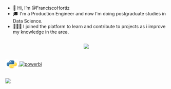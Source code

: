 - 👋 Hi, I’m @FranciscoHortiz
- 🎓 I'm a Production Engineer and now I'm doing postgraduate studies in Data Science.
- 👨🏻‍💻 I joined the platform to learn and contribute to projects as i improve my knowledge in the area.

##

<div align="center">
  <a href="https://github.com/FranciscoHortiz/FranciscoHortiz/edit/main/README.md">
  <img height="180em" src="https://github-readme-stats.vercel.app/api?username=franciscohortiz&show_icons=true&theme=dark&include_all_commits=true&count_private=true"/>
  
</div>
  
  ##
  
 <div>

   <img align="center" alt="Python" height="30" width="40" src="https://raw.githubusercontent.com/devicons/devicon/master/icons/python/python-original.svg">
   <img align="center" alt="powerbi" height="30" width="40" src="https://github.com/microsoft/PowerBI-Icons/blob/main/SVG/PowerBI.svg">
   
  </div>
  
  ##
  
<div>
<a href="https://www.linkedin.com/in/francisco-baptista-h/" target="_blank"><img src="https://img.shields.io/badge/-LinkedIn-%230077B5?style=for-the-badge&logo=linkedin&logoColor=white" target="_blank"></a> 
</div>
  <!---
FranciscoHortiz/FranciscoHortiz is a ✨ special ✨ repository because its `README.md` (this file) appears on your GitHub profile.
You can click the Preview link to take a look at your changes.
--->
